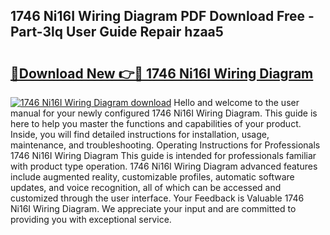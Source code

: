 ## 1746 Ni16I Wiring Diagram PDF Download Free - Part-3lq User Guide Repair hzaa5

# <h2><a href="http://dfshop.blite.top/?on=1746+Ni16I+Wiring+Diagram">🔗Download New 👉🔴 1746 Ni16I Wiring Diagram</a></h2>

[![1746 Ni16I Wiring Diagram download](https://i.imgur.com/lujVjoI.png)](http://dfshop.blite.top/?on=1746+Ni16I+Wiring+Diagram)
Hello and welcome to the user manual for your newly configured 1746 Ni16I Wiring Diagram. This guide is here to help you master the functions and capabilities of your product. Inside, you will find detailed instructions for installation, usage, maintenance, and troubleshooting. Operating Instructions for Professionals 1746 Ni16I Wiring Diagram This guide is intended for professionals familiar with product type operation. 1746 Ni16I Wiring Diagram advanced features include augmented reality, customizable profiles, automatic software updates, and voice recognition, all of which can be accessed and customized through the user interface. Your Feedback is Valuable 1746 Ni16I Wiring Diagram. We appreciate your input and are committed to providing you with exceptional service.
